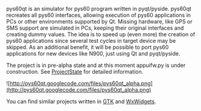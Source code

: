 pys60qt is an simulator for pys60 program written in pyqt/pyside. pys60qt recreates all pys60 interfaces, allowing execution of pys60 applications in PCs or other environments supported by Qt. Missing hardware, like GPS or SMS support are simulated in PCs, keeping their original interfaces and creating dummy values. The idea is to speed up (even more) the creation of pys60 applications since several test cycles in target device may be skipped. As an additional benefit, it will be possible to port pys60 applications for new devices like N900, just using Qt and pyqt/pyside.

The project is in pre-alpha state and at this moment appuifw.py is under construction. See [ProjectState](ProjectState.md) for detailed information.

![http://pys60qt.googlecode.com/files/pys60qt_alpha.png](http://pys60qt.googlecode.com/files/pys60qt_alpha.png)

You can find similar projects written in [GTK](http://code.google.com/p/pys60emulator/) and [WxWidgets](http://sourceforge.net/projects/pys60-compat/).